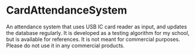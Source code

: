 # CardAttendanceSystem
An attendance system that uses USB IC card reader as input, and updates the database regularly.
It is developed as a testing algorithm for my school, but is available for references.
It is not meant for commercial purposes. Please do not use it in any commercial products.
